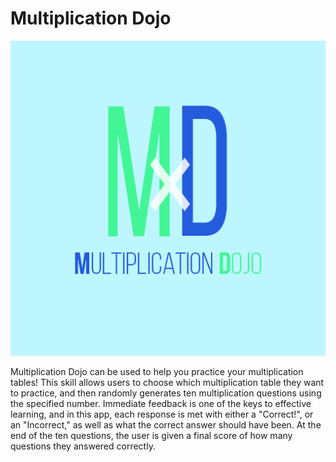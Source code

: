 # Multiplication Dojo
![Multiplication Dojo Icon](/icons/MultiplicationDojoIcon-large.png?raw=true "Multiplication Dojo Icon")

Multiplication Dojo can be used to help you practice your multiplication tables! This skill allows users to choose which multiplication table they want to practice, and then randomly generates ten multiplication questions using the specified number. Immediate feedback is one of the keys to effective learning, and in this app, each response is met with either a "Correct!", or an "Incorrect," as well as what the correct answer should have been. At the end of the ten questions, the user is given a final score of how many questions they answered correctly.

